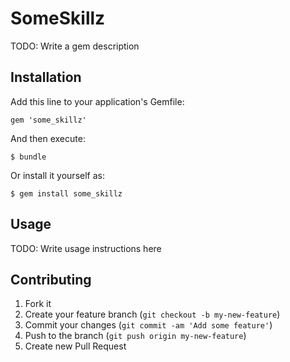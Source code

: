 # SomeSkillz

TODO: Write a gem description

## Installation

Add this line to your application's Gemfile:

    gem 'some_skillz'

And then execute:

    $ bundle

Or install it yourself as:

    $ gem install some_skillz

## Usage

TODO: Write usage instructions here

## Contributing

1. Fork it
2. Create your feature branch (`git checkout -b my-new-feature`)
3. Commit your changes (`git commit -am 'Add some feature'`)
4. Push to the branch (`git push origin my-new-feature`)
5. Create new Pull Request
